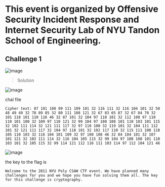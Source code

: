 # This event is organized by Offensive Security Incident Response and Internet Security Lab of NYU Tandon School of Engineering.

## Challenge 1

![image](https://github.com/user-attachments/assets/2775ba91-b922-4136-a868-187629dc2493)

>Solution

![image](https://github.com/user-attachments/assets/6eb4b008-1a7b-4a29-b038-ee4561785644)

chal file 

```
Cipher text: 87 101 108 99 111 109 101 32 116 111 32 116 104 101 32 50 48 49 49 32 78 89 85 32 80 111 108 121 32 67 83 65 87 32 67 84 70 32 101 118 101 110 116 46 32 87 101 32 104 97 118 101 32 112 108 97 110 110 101 100 32 109 97 110 121 32 99 104 97 108 108 101 110 103 101 115 32 102 111 114 32 121 111 117 32 97 110 100 32 119 101 32 104 111 112 101 32 121 111 117 32 104 97 118 101 32 102 117 110 32 115 111 108 118 105 110 103 32 116 104 101 109 32 97 108 108 46 32 84 104 101 32 107 101 121 32 102 111 114 32 116 104 105 115 32 99 104 97 108 108 101 110 103 101 32 105 115 32 99 114 121 112 116 111 103 114 97 112 104 121 46
```

![image](https://github.com/user-attachments/assets/4e9a207c-8143-48ab-9f71-a53176d5a17d)

the key to the flag is 

```
Welcome to the 2011 NYU Poly CSAW CTF event. We have planned many challenges for you and we hope you have fun solving them all. The key for this challenge is cryptography.
```
